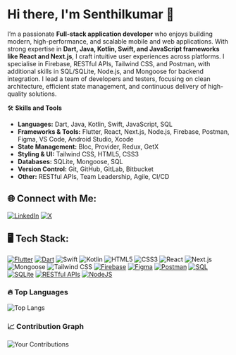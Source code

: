 # Hi there, I'm Senthilkumar 👋

I’m a passionate **Full-stack application developer** who enjoys building modern, high-performance, and scalable mobile and web applications. With strong expertise in **Dart, Java, Kotlin, Swift, and JavaScript frameworks like React and Next.js**, I craft intuitive user experiences across platforms. I specialise in Firebase, RESTful APIs, Tailwind CSS, and Postman, with additional skills in SQL/SQLite, Node.js, and Mongoose for backend integration. I lead a team of developers and testers, focusing on clean architecture, efficient state management, and continuous delivery of high-quality solutions.

🛠️ **Skills and Tools**

- **Languages:** Dart, Java, Kotlin, Swift, JavaScript, SQL  
- **Frameworks & Tools:** Flutter, React, Next.js, Node.js, Firebase, Postman, Figma, VS Code, Android Studio, Xcode  
- **State Management:** Bloc, Provider, Redux, GetX  
- **Styling & UI:** Tailwind CSS, HTML5, CSS3  
- **Databases:** SQLite, Mongoose, SQL  
- **Version Control:** Git, GitHub, GitLab, Bitbucket  
- **Other:** RESTful APIs, Team Leadership, Agile, CI/CD

## 🌐 Connect with Me:

[![LinkedIn](https://img.shields.io/badge/LinkedIn-%230077B5.svg?style=for-the-badge&logo=linkedin&logoColor=white)](https://www.linkedin.com/in/senthil-kumar-4b282591)
[![X](https://img.shields.io/badge/X-%2312100E.svg?style=for-the-badge&logo=X&logoColor=white)](https://twitter.com/senthil171291)

## 🖥 Tech Stack:

[![Flutter](https://img.shields.io/badge/Flutter-%2302569B.svg?style=for-the-badge&logo=Flutter&logoColor=white)](https://flutter.dev/)
[![Dart](https://img.shields.io/badge/Dart-%230175C2.svg?style=for-the-badge&logo=Dart&logoColor=white)](https://dart.dev/)
![Swift](https://img.shields.io/badge/Swift-orange?style=for-the-badge&logo=swift&logoColor=white)
![Kotlin](https://img.shields.io/badge/Kotlin-0095D5?style=for-the-badge&logo=kotlin&logoColor=white)
![HTML5](https://img.shields.io/badge/HTML5-E34F26?style=for-the-badge&logo=html5&logoColor=white)
![CSS3](https://img.shields.io/badge/CSS3-1572B6?style=for-the-badge&logo=css3&logoColor=white)
![React](https://img.shields.io/badge/React-61DAFB?style=for-the-badge&logo=react&logoColor=black)
![Next.js](https://img.shields.io/badge/Next.js-000000?style=for-the-badge&logo=next.js&logoColor=white)
![Mongoose](https://img.shields.io/badge/Mongoose-880000?style=for-the-badge)
![Tailwind CSS](https://img.shields.io/badge/Tailwind_CSS-06B6D4?style=for-the-badge&logo=tailwind-css&logoColor=white)
[![Firebase](https://img.shields.io/badge/Firebase-%23039BE5.svg?style=for-the-badge&logo=Firebase&logoColor=white)](https://firebase.google.com/)
[![Figma](https://img.shields.io/badge/Figma-%23F24E1E.svg?style=for-the-badge&logo=Figma&logoColor=white)](https://www.figma.com/)
[![Postman](https://img.shields.io/badge/Postman-%23FF6C37.svg?style=for-the-badge&logo=Postman&logoColor=white)](https://www.postman.com/)
[![SQL](https://img.shields.io/badge/SQL-%23007396.svg?style=for-the-badge&logo=sqlite&logoColor=white)]()
[![SQLite](https://img.shields.io/badge/SQLite-%23003B57.svg?style=for-the-badge&logo=sqlite&logoColor=white)](https://www.sqlite.org/)
[![RESTful APIs](https://img.shields.io/badge/RESTful%20APIs-%23000000.svg?style=for-the-badge&logo=restful&logoColor=white)]()
[![NodeJS](https://img.shields.io/badge/Node.js-%2343853D.svg?style=for-the-badge&logo=node.js&logoColor=white)](https://nodejs.org/)

### 🔥 Top Languages
![Top Langs](https://github-readme-stats.vercel.app/api/top-langs/?username=senthilece01&layout=compact&theme=light)

### 📈 Contribution Graph
![Your Contributions](https://github-profile-summary-cards.vercel.app/api/cards/profile-details?username=senthilece01&theme=vue)

